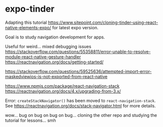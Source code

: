 # expo-tinder
Adapting this tutorial https://www.sitepoint.com/cloning-tinder-using-react-native-elements-expo/ for latest expo version. 

Goal is to study navigation development for apps.

Useful for weird... mixed debugging issues
https://stackoverflow.com/questions/55358811/error-unable-to-resolve-module-react-native-gesture-handler
https://reactnavigation.org/docs/getting-started/

https://stackoverflow.com/questions/59525636/attempted-import-error-maskedviewios-is-not-exported-from-react-native

https://www.npmjs.com/package/react-navigation-stack
https://reactnavigation.org/docs/4.x/upgrading-from-3.x/

Error: `createStackNavigator()` has been moved to `react-navigation-stack`. See https://reactnavigation.org/docs/stack-navigator.html for more details.

wow... bug on bug on bug on bug... cloning the other repo and studying the tutorial for lessons... smh
